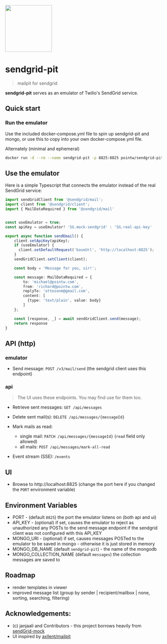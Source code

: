 <img src="https://www.pointw.com/img/sendgrid-pit-logo.svg" width="150px">

# sendgrid-pit
> mailpit for sendgrid

**sendgrid-pit** serves as an emulator of Twilio's SendGrid service.

## Quick start


### Run the emulator

Use the included docker-compose.yml file to spin up sendgrid-pit and mongo, or use this to copy into your own docker-compose.yml file.

Alternately (minimal and ephemeral)
```bash
docker run -d --rm --name sendgrid-pit -p 8825:8825 pointw/sendgrid-pit
```

## Use the emulator
Here is a simple Typescript that connects the emulator instead of the real SendGrid service:


```Typescript
import sendGridClient from '@sendgrid/mail';
import client from '@sendgrid/client';
import { MailDataRequired } from '@sendgrid/mail'


const useEmulator = true;
const apiKey = useEmulator? 'SG.mock-sendgrid' : 'SG.real-api-key'

export async function sendEmail() {
    client.setApiKey(apiKey);
    if (useEmulator) {
      client.setDefaultRequest('baseUrl', 'http://localhost:8825');
    }
    sendGridClient.setClient(client);

    const body = 'Message for you, sir!';

    const message: MailDataRequired = {
        to: 'michael@pointw.com',
        from: 'richard@pointw.com',
        replyTo: 'ottosonm@gmail.com',
        content: [
          {type: 'text/plain', value: body}
        ]
    };

    const [response, _] = await sendGridClient.send(message);
    return response
}
```


## API (http)

### emulator

* Send message: `POST /v3/mail/send` (the sendgrid client uses this endpoint)

### api
> The UI uses these endpoints.  You may find use for them too.

* Retrieve sent messages: `GET /api/messages`

* Delete sent mail(s): `DELETE /api/messages/{messageId}`

* Mark mails as read:
  * single mail: `PATCH /api/messages/{messageId}`  (`read` field only allowed)
  * all mails:  `POST /api/messages/mark-all-read`

* Event stream (SSE): `/events`

## UI

* Browse to http://localhost:8825 (change the port here if you changed the `PORT` environment variable)

## Environment Variables

* PORT - (default `8825`) the port the emulator listens on (both api and ui)
* API_KEY - (optional) if set, causes the emulator to reject as unauthorized any POSTs to the send message endpoint if the sendgrid client was not configured with this API_KEY
* MONGO_URI - (optional) if set, causes messages POSTed to the emulator to be saved in mongo - otherwise it is just stored in memory
* MONGO_DB_NAME (default `sendgrid-pit`) - the name of the mongodb
* MONGO_COLLECTION_NAME (default `messages`) the collection messages are saved to


## Roadmap
* render templates in viewer
* improved message list (group by sender | recipient/mailbox | none, sorting, searching, filtering)


## Acknowledgements:  
* (c) janjaali and Contributors - this project borrows heavily from [sendGrid-mock](https://github.com/janjaali/sendGrid-mock)
* UI inspired by [axllent/mailpit](https://github.com/axllent/mailpit)
